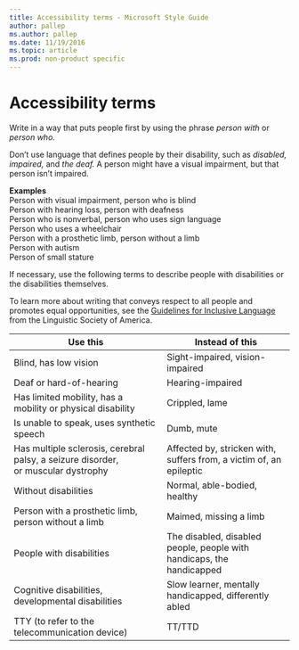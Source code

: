 ```yaml
---
title: Accessibility terms - Microsoft Style Guide
author: pallep
ms.author: pallep
ms.date: 11/19/2016
ms.topic: article
ms.prod: non-product specific
---
```


# Accessibility terms

Write in a way that puts people first by using the phrase *person with* or *person who.*
 
Don’t use language that defines people by their disability, such as *disabled, impaired,* and *the deaf.* A person might have a visual impairment, but that person isn’t impaired.

**Examples**<br /> 
Person with visual impairment, person who is blind<br /> 
Person with hearing loss, person with deafness<br /> 
Person who is nonverbal, person who uses sign language<br /> 
Person who uses a wheelchair<br /> 
Person with a prosthetic limb, person without a limb<br /> 
Person with autism<br /> 
Person of small stature<br /> 

If necessary, use the following terms to describe people with disabilities or the disabilities themselves.

To learn more about writing that conveys respect to all people and promotes equal opportunities, see the [Guidelines for Inclusive Language](http://www.linguisticsociety.org/content/guidelines-inclusive-language "Linguistic Society of America's guidelines for inclusive language") from the Linguistic Society of America.

**Use this**|**Instead of this**
--|--
Blind, has low vision|Sight-impaired, vision-impaired
Deaf or hard-of-hearing|Hearing-impaired
Has limited mobility, has a mobility or physical disability|Crippled, lame
Is unable to speak, uses synthetic speech|Dumb, mute
Has multiple sclerosis, cerebral palsy, a seizure disorder, or muscular dystrophy|Affected by, stricken with, suffers from, a victim of, an epileptic
Without disabilities|Normal, able-bodied, healthy
Person with a prosthetic limb, person without a limb|Maimed, missing a limb
People with disabilities|The disabled, disabled people, people with handicaps, the handicapped
Cognitive disabilities, developmental disabilities|Slow learner, mentally handicapped, differently abled
TTY (to refer to the telecommunication device)|TT/TTD
